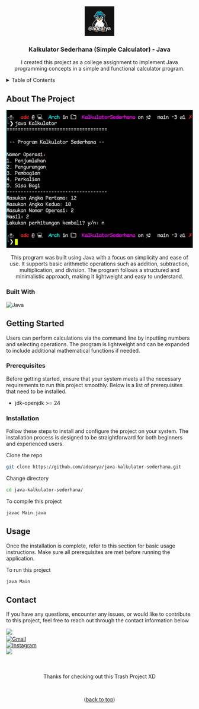 <a name="readme-top"></a>

<!-- java-kalkulator-sederhana -->
<br />

<div align="center">

<img src="https://raw.githubusercontent.com/adearya/java-kalkulator-sederhana/HEAD/raw/images/github_user_logo.jpeg" alt="Github User Logo" width="80" height="80">

<h3 align="center">Kalkulator Sederhana (Simple Calculator) - Java</h3>
    <p align="center">
        I created this project as a college assignment to implement Java programming concepts in a simple and functional calculator program.
    </p>
</div>

<!-- TABLE OF CONTENTS -->
<details>
    <summary>Table of Contents</summary>
    <ol>
        <li>
            <a href="#about-the-project">About The Project</a>
            <ul>
                <li><a href="#built-with">Built With</a></li>
            </ul>
        </li>
        <li>
            <a href="#getting-started">Getting Started</a>
            <ul>
                <li><a href="#prerequisites">Prerequisites</a></li>
                <li><a href="#installation">Installation</a></li>
            </ul>
        </li>
        <li><a href="#usage">Usage</a></li>
        <li><a href="#contact">Contact</a></li>
    </ol>
</details>


## About The Project

![App Screenshot](https://raw.githubusercontent.com/adearya/java-kalkulator-sederhana/HEAD/raw/images/desktop_screenshot.png)

<p align="center">
    This program was built using Java with a focus on simplicity and ease of use. It supports basic arithmetic operations such as addition, subtraction, multiplication, and division. The program follows a structured and minimalistic approach, making it lightweight and easy to understand.
</p>

### Built With
![Java](https://img.shields.io/badge/Java-%23ED8B00.svg?logo=openjdk&logoColor=white&style=for-the-badge) <br />
<!-- add_built_with -->


## Getting Started

<p>
    Users can perform calculations via the command line by inputting numbers and selecting operations. The program is lightweight and can be expanded to include additional mathematical functions if needed.
</p>

### Prerequisites
<p>Before getting started, ensure that your system meets all the necessary requirements to run this project smoothly. Below is a list of prerequisites that need to be installed.</p>

<ul>
    <li>jdk-openjdk >= 24</li>
    <!-- add_prerequisites -->
</ul>

### Installation
<p>Follow these steps to install and configure the project on your system. The installation process is designed to be straightforward for both beginners and experienced users.</p>

Clone the repo
```sh
git clone https://github.com/adearya/java-kalkulator-sederhana.git
```
Change directory
```sh
cd java-kalkulator-sederhana/
```
To compile this project
```sh
javac Main.java
```
<!-- add_installation -->


## Usage

<p>Once the installation is complete, refer to this section for basic usage instructions. Make sure all prerequisites are met before running the application.</p>


To run this project
```sh
java Main
```
<!-- add_usage -->


## Contact

<p>If you have any questions, encounter any issues, or would like to contribute to this project, feel free to reach out through the contact information below</p>

<div>
    <a href="https://linkedin.com/in/ade-arya-bimantara">
        <img src="https://img.shields.io/badge/linkedin-%230077B5.svg?style=for-the-badge&logo=linkedin&logoColor=white">
    </a>
</div>
<div>
    <a href="mailto:ade.aryabimantara@gmail.com">
        <img src="https://img.shields.io/badge/Gmail-D14836?style=for-the-badge&logo=gmail&logoColor=white" alt="Gmail" />
    </a>
</div>
<div>
    <a href="https://www.instagram.com/adearyabmtra">
        <img src="https://img.shields.io/badge/Instagram-%23E4405F.svg?style=for-the-badge&logo=Instagram&logoColor=white" alt="Instagram" />
    </a>
</div>
<div>
    <a href="https://t.me/adearyabimantara">
        <img src="https://img.shields.io/badge/Telegram-2CA5E0?style=for-the-badge&logo=telegram&logoColor=white">
    </a>
</div>

<br />
<br />

<p align="center">Thanks for checking out this Trash Project XD</p>

<br />

<p align="center">(<a href="#readme-top">back to top</a>)</p>
